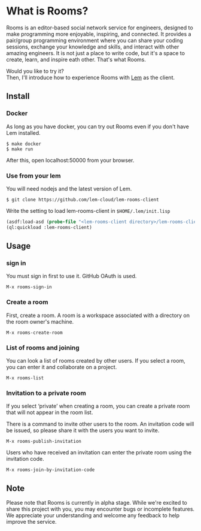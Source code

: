 # What is Rooms?

Rooms is an editor-based social network service for engineers, designed to make programming more enjoyable, inspiring, and connected.
It provides a pair/group programming environment where you can share your coding sessions, exchange your knowledge and skills, and interact with other amazing engineers.
It is not just a place to write code, but it's a space to create, learn, and inspire eath other. That's what Rooms.

Would you like to try it?  
Then, I'll introduce how to experience Rooms with [Lem](https://github.com/lem-project/lem) as the client.

## Install

### Docker
As long as you have docker, you can try out Rooms even if you don't have Lem installed.

```
$ make docker
$ make run
```

After this, open localhost:50000 from your browser.

### Use from your lem

You will need nodejs and the latest version of Lem.

```
$ git clone https://github.com/lem-cloud/lem-rooms-client
```

Write the setting to load lem-rooms-client in `$HOME/.lem/init.lisp`

```lisp
(asdf:load-asd (probe-file "<lem-rooms-client directory>/lem-rooms-client.asd"))
(ql:quickload :lem-rooms-client)
```

## Usage

### sign in
You must sign in first to use it.
GitHub OAuth is used.

```
M-x rooms-sign-in
```

### Create a room

First, create a room.
A room is a workspace associated with a directory on the room owner's machine.

```
M-x rooms-create-room
```

### List of rooms and joining

You can look a list of rooms created by other users.
If you select a room, you can enter it and collaborate on a project.

```
M-x rooms-list
```

### Invitation to a private room

If you select ‘private’ when creating a room, you can create a private room that will not appear in the room list.

There is a command to invite other users to the room.
An invitation code will be issued, so please share it with the users you want to invite.

```
M-x rooms-publish-invitation
```

Users who have received an invitation can enter the private room using the invitation code.

```
M-x rooms-join-by-invitation-code
```

## Note
Please note that Rooms is currently in alpha stage.
While we're excited to share this project with you, you may encounter bugs or incomplete features.
We appreciate your understanding and welcome any feedback to help improve the service.

